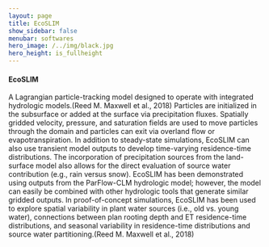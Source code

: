 ```yaml
---
layout: page
title: EcoSLIM
show_sidebar: false
menubar: softwares
hero_image: /../img/black.jpg
hero_height: is_fullheight
---
```


#### EcoSLIM [<i class="fab fa-github"></i>](https://github.com/reedmaxwell/EcoSLIM)
A Lagrangian particle-tracking model designed to operate with integrated hydrologic models.(Reed M. Maxwell et al., 2018) Particles are initialized in the subsurface or added at the surface via precipitation fluxes. Spatially gridded velocity, pressure, and saturation fields are used to move particles through the domain and particles can exit via overland flow or evapotranspiration. In addition to steady-state simulations, EcoSLIM can also use transient model outputs to develop time-varying residence-time distributions. The incorporation of precipitation sources from the land-surface model also allows for the direct evaluation of source water contribution (e.g., rain versus snow). EcoSLIM has been demonstrated using outputs from the ParFlow-CLM hydrologic model; however, the model can easily be combined with other hydrologic tools that generate similar gridded outputs. In proof-of-concept simulations, EcoSLIM has been used to explore spatial variability in plant water sources (i.e., old vs. young water), connections between plan rooting depth and ET residence-time distributions, and seasonal variability in residence-time distributions and source water partitioning.(Reed M. Maxwell et al., 2018)
